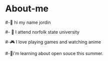 # About-me

#-👋 hi my name jordin

#- 📕 I attend norfolk state university 

#-🎮 I love playing games and watching anime 

#-🌱i'm learning about open souce this summer.